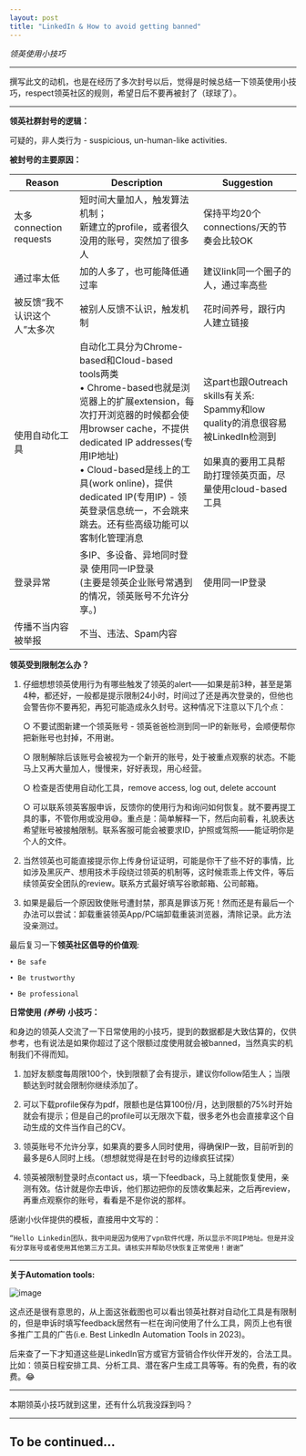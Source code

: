 ```yaml
---
layout: post
title: "LinkedIn & How to avoid getting banned"
---
```


*领英使用小技巧*

******

撰写此文的动机，也是在经历了多次封号以后，觉得是时候总结一下领英使用小技巧，respect领英社区的规则，希望日后不要再被封了（球球了）。

******

**领英社群封号的逻辑：**

可疑的，非人类行为 - suspicious, un-human-like activities.

**被封号的主要原因：**

| Reason  | Description  | Suggestion |
|---------|--------------|------------|
| 太多connection requests | 短时间大量加人，触发算法机制；<br />新建立的profile，或者很久没用的账号，突然加了很多人 | 保持平均20个connections/天的节奏会比较OK |
| 通过率太低 | 加的人多了，也可能降低通过率 | 建议link同一个圈子的人，通过率高些 |
| 被反馈“我不认识这个人”太多次 | 被别人反馈不认识，触发机制 | 花时间养号，跟行内人建立链接 |
| 使用自动化工具 | 自动化工具分为Chrome-based和Cloud-based tools两类 <br />  • Chrome-based也就是浏览器上的扩展extension，每次打开浏览器的时候都会使用browser cache，不提供dedicated IP addresses(专用IP地址) <br />• Cloud-based是线上的工具(work online)，提供dedicated IP(专用IP) - 领英登录信息统一，不会跳来跳去。还有些高级功能可以客制化管理消息 | 这part也跟Outreach skills有关系: Spammy和low quality的消息很容易被LinkedIn检测到 <br /><br />如果真的要用工具帮助打理领英页面，尽量使用cloud-based工具 |
| 登录异常 | 多IP、多设备、异地同时登录	使用同一IP登录<br />(主要是领英企业账号常遇到的情况，领英账号不允许分享。) | 使用同一IP登录 |
| 传播不当内容被举报	| 不当、违法、Spam内容 |     |

**领英受到限制怎么办？**

1. 仔细想想领英使用行为有哪些触发了领英的alert——如果是前3种，甚至是第4种，都还好，一般都是提示限制24小时，时间过了还是再次登录的，但他也会警告你不要再犯，再犯可能造成永久封号。这种情况下注意以下几个点：

    ○ 不要试图新建一个领英账号 - 领英爸爸检测到同一IP的新账号，会顺便帮你把新账号也封掉，不用谢。

    ○ 限制解除后该账号会被视为一个新开的账号，处于被重点观察的状态。不能马上又再大量加人，慢慢来，好好表现，用心经营。

    ○ 检查是否使用自动化工具，remove access, log out, delete account

    ○ 可以联系领英客服申诉，反馈你的使用行为和询问如何恢复。就不要再提工具的事，不管你用或没用😅。重点是：简单解释一下，然后向前看，礼貌表达希望账号被接触限制。联系客服可能会被要求ID，护照或驾照——能证明你是个人的文件。

2.  当然领英也可能直接提示你上传身份证证明，可能是你干了些不好的事情，比如涉及黑灰产、想用技术手段绕过领英的机制等，这时候乖乖上传文件，等后续领英安全团队的review。联系方式最好填写谷歌邮箱、公司邮箱。

3.  如果是最后一个原因致使账号遭封禁，那真是罪该万死！然而还是有最后一个办法可以尝试：卸载重装领英App/PC端卸载重装浏览器，清除记录。此方法没亲测过。

最后复习一下**领英社区倡导的价值观**:

    • Be safe
  	
    • Be trustworthy
	  
    • Be professional

**日常使用** ***(养号)*** **小技巧：**

和身边的领英人交流了一下日常使用的小技巧，提到的数据都是大致估算的，仅供参考，也有说法是如果你超过了这个限额过度使用就会被banned，当然真实的机制我们不得而知。

1. 加好友额度每周限100个，快到限额了会有提示，建议你follow陌生人；当限额达到时就会限制你继续添加了。

2. 可以下载profile保存为pdf，限额也是估算100份/月，达到限额的75%时开始就会有提示；但是自己的profile可以无限次下载，很多老外也会直接拿这个自动生成的文件当作自己的CV。

3. 领英账号不允许分享，如果真的要多人同时使用，得确保IP一致，目前听到的最多是6人同时上线。（想想就觉得是在封号的边缘疯狂试探）

4. 领英被限制登录时点contact us，填一下feedback，马上就能恢复使用，亲测有效。估计就是你去申诉，他们那边把你的反馈收集起来，之后再review，再重点观察你的账号，看看是不是你说的那样。

感谢小伙伴提供的模板，直接用中文写的：

    “Hello Linkedin团队，我中间是因为使用了vpn软件代理，所以显示不同IP地址。但是并没有分享账号或者使用其他第三方工具。请核实并帮助尽快恢复正常使用！谢谢”    

********

**关于Automation tools:**

![image](https://github.com/paulinelovelife/paulinelovelife.github.io/assets/120169029/9e0d046e-c065-4147-a740-16aafa494ea6)

这点还是很有意思的，从上面这张截图也可以看出领英社群对自动化工具是有限制的，但是申诉时填写feedback居然有一栏在询问使用了什么工具，网页上也有很多推广工具的广告(i.e. Best LinkedIn Automation Tools in 2023)。

后来查了一下才知道这些是LinkedIn官方或官方营销合作伙伴开发的，合法工具。比如：领英日程安排工具、分析工具、潜在客户生成工具等等。有的免费，有的收费。😂

***

本期领英小技巧就到这里，还有什么坑我没踩到吗？

***

## To be continued...
